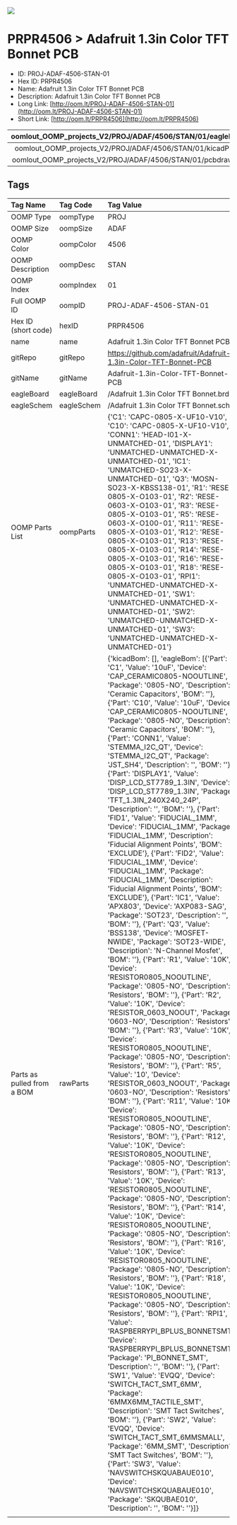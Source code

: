 


  
![][im]
# PRPR4506 > Adafruit 1.3in Color TFT Bonnet PCB

- ID: PROJ-ADAF-4506-STAN-01
- Hex ID: PRPR4506
- Name: Adafruit 1.3in Color TFT Bonnet PCB
- Description: Adafruit 1.3in Color TFT Bonnet PCB
- Long Link: [http://oom.lt/PROJ-ADAF-4506-STAN-01](http://oom.lt/PROJ-ADAF-4506-STAN-01)
- Short Link: [http://oom.lt/PRPR4506](http://oom.lt/PRPR4506)
  

|oomlout_OOMP_projects_V2/PROJ/ADAF/4506/STAN/01/eagleImage.png|oomlout_OOMP_projects_V2/PROJ/ADAF/4506/STAN/01/eagleSchemImage.png|oomlout_OOMP_projects_V2/PROJ/ADAF/4506/STAN/01/kicadPcb3dFront.png|oomlout_OOMP_projects_V2/PROJ/ADAF/4506/STAN/01/kicadPcb3dBack.png|
| :---: | :---: | :---: | :---: |
|oomlout_OOMP_projects_V2/PROJ/ADAF/4506/STAN/01/kicadPcb3d.png|oomlout_OOMP_projects_V2/PROJ/ADAF/4506/STAN/01/bomBack.png|oomlout_OOMP_projects_V2/PROJ/ADAF/4506/STAN/01/bomFront.png|oomlout_OOMP_projects_V2/PROJ/ADAF/4506/STAN/01/pcbdraw.svg|
|oomlout_OOMP_projects_V2/PROJ/ADAF/4506/STAN/01/pcbdrawBack.svg||||

## Tags
  

|Tag Name|Tag Code|Tag Value|
| :--- | :--- | :--- |
|OOMP Type|oompType|PROJ|
|OOMP Size|oompSize|ADAF|
|OOMP Color|oompColor|4506|
|OOMP Description|oompDesc|STAN|
|OOMP Index|oompIndex|01|
|Full OOMP ID|oompID|PROJ-ADAF-4506-STAN-01|
|Hex ID (short code)|hexID|PRPR4506|
|name|name|Adafruit 1.3in Color TFT Bonnet PCB|
|gitRepo|gitRepo|https://github.com/adafruit/Adafruit-1.3in-Color-TFT-Bonnet-PCB|
|gitName|gitName|Adafruit-1.3in-Color-TFT-Bonnet-PCB|
|eagleBoard|eagleBoard|/Adafruit 1.3in Color TFT Bonnet.brd|
|eagleSchem|eagleSchem|/Adafruit 1.3in Color TFT Bonnet.sch|
|OOMP Parts List|oompParts|{'C1': 'CAPC-0805-X-UF10-V10', 'C10': 'CAPC-0805-X-UF10-V10', 'CONN1': 'HEAD-I01-X-UNMATCHED-01', 'DISPLAY1': 'UNMATCHED-UNMATCHED-X-UNMATCHED-01', 'IC1': 'UNMATCHED-SO23-X-UNMATCHED-01', 'Q3': 'MOSN-SO23-X-KBSS138-01', 'R1': 'RESE-0805-X-O103-01', 'R2': 'RESE-0603-X-O103-01', 'R3': 'RESE-0805-X-O103-01', 'R5': 'RESE-0603-X-O100-01', 'R11': 'RESE-0805-X-O103-01', 'R12': 'RESE-0805-X-O103-01', 'R13': 'RESE-0805-X-O103-01', 'R14': 'RESE-0805-X-O103-01', 'R16': 'RESE-0805-X-O103-01', 'R18': 'RESE-0805-X-O103-01', 'RPI1': 'UNMATCHED-UNMATCHED-X-UNMATCHED-01', 'SW1': 'UNMATCHED-UNMATCHED-X-UNMATCHED-01', 'SW2': 'UNMATCHED-UNMATCHED-X-UNMATCHED-01', 'SW3': 'UNMATCHED-UNMATCHED-X-UNMATCHED-01'}|
|Parts as pulled from a BOM|rawParts|{'kicadBom': [], 'eagleBom': [{'Part': 'C1', 'Value': '10uF', 'Device': 'CAP_CERAMIC0805-NOOUTLINE', 'Package': '0805-NO', 'Description': 'Ceramic Capacitors', 'BOM': ''}, {'Part': 'C10', 'Value': '10uF', 'Device': 'CAP_CERAMIC0805-NOOUTLINE', 'Package': '0805-NO', 'Description': 'Ceramic Capacitors', 'BOM': ''}, {'Part': 'CONN1', 'Value': 'STEMMA_I2C_QT', 'Device': 'STEMMA_I2C_QT', 'Package': 'JST_SH4', 'Description': '', 'BOM': ''}, {'Part': 'DISPLAY1', 'Value': 'DISP_LCD_ST7789_1.3IN', 'Device': 'DISP_LCD_ST7789_1.3IN', 'Package': 'TFT_1.3IN_240X240_24P', 'Description': '', 'BOM': ''}, {'Part': 'FID1', 'Value': 'FIDUCIAL_1MM', 'Device': 'FIDUCIAL_1MM', 'Package': 'FIDUCIAL_1MM', 'Description': 'Fiducial Alignment Points', 'BOM': 'EXCLUDE'}, {'Part': 'FID2', 'Value': 'FIDUCIAL_1MM', 'Device': 'FIDUCIAL_1MM', 'Package': 'FIDUCIAL_1MM', 'Description': 'Fiducial Alignment Points', 'BOM': 'EXCLUDE'}, {'Part': 'IC1', 'Value': 'APX803', 'Device': 'AXP083-SAG', 'Package': 'SOT23', 'Description': '', 'BOM': ''}, {'Part': 'Q3', 'Value': 'BSS138', 'Device': 'MOSFET-NWIDE', 'Package': 'SOT23-WIDE', 'Description': 'N-Channel Mosfet', 'BOM': ''}, {'Part': 'R1', 'Value': '10K', 'Device': 'RESISTOR0805_NOOUTLINE', 'Package': '0805-NO', 'Description': 'Resistors', 'BOM': ''}, {'Part': 'R2', 'Value': '10K', 'Device': 'RESISTOR_0603_NOOUT', 'Package': '0603-NO', 'Description': 'Resistors', 'BOM': ''}, {'Part': 'R3', 'Value': '10K', 'Device': 'RESISTOR0805_NOOUTLINE', 'Package': '0805-NO', 'Description': 'Resistors', 'BOM': ''}, {'Part': 'R5', 'Value': '10', 'Device': 'RESISTOR_0603_NOOUT', 'Package': '0603-NO', 'Description': 'Resistors', 'BOM': ''}, {'Part': 'R11', 'Value': '10K', 'Device': 'RESISTOR0805_NOOUTLINE', 'Package': '0805-NO', 'Description': 'Resistors', 'BOM': ''}, {'Part': 'R12', 'Value': '10K', 'Device': 'RESISTOR0805_NOOUTLINE', 'Package': '0805-NO', 'Description': 'Resistors', 'BOM': ''}, {'Part': 'R13', 'Value': '10K', 'Device': 'RESISTOR0805_NOOUTLINE', 'Package': '0805-NO', 'Description': 'Resistors', 'BOM': ''}, {'Part': 'R14', 'Value': '10K', 'Device': 'RESISTOR0805_NOOUTLINE', 'Package': '0805-NO', 'Description': 'Resistors', 'BOM': ''}, {'Part': 'R16', 'Value': '10K', 'Device': 'RESISTOR0805_NOOUTLINE', 'Package': '0805-NO', 'Description': 'Resistors', 'BOM': ''}, {'Part': 'R18', 'Value': '10K', 'Device': 'RESISTOR0805_NOOUTLINE', 'Package': '0805-NO', 'Description': 'Resistors', 'BOM': ''}, {'Part': 'RPI1', 'Value': 'RASPBERRYPI_BPLUS_BONNETSMT', 'Device': 'RASPBERRYPI_BPLUS_BONNETSMT', 'Package': 'PI_BONNET_SMT', 'Description': '', 'BOM': ''}, {'Part': 'SW1', 'Value': 'EVQQ', 'Device': 'SWITCH_TACT_SMT_6MM', 'Package': '6MMX6MM_TACTILE_SMT', 'Description': 'SMT Tact Switches', 'BOM': ''}, {'Part': 'SW2', 'Value': 'EVQQ', 'Device': 'SWITCH_TACT_SMT_6MMSMALL', 'Package': '6MM_SMT', 'Description': 'SMT Tact Switches', 'BOM': ''}, {'Part': 'SW3', 'Value': 'NAVSWITCHSKQUABAUE010', 'Device': 'NAVSWITCHSKQUABAUE010', 'Package': 'SKQUBAE010', 'Description': '', 'BOM': ''}]}|
||||



[im]: PROJ/ADAF/4506/STAN/01/kicadPcb3d_450.png
